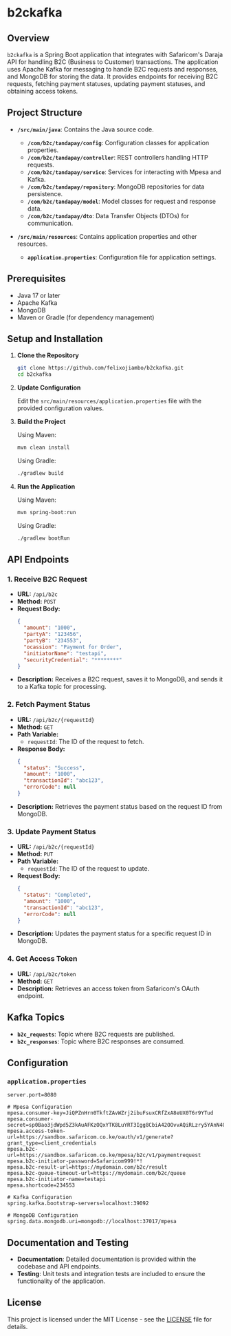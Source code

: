 # b2ckafka

## Overview

`b2ckafka` is a Spring Boot application that integrates with Safaricom's Daraja API for handling B2C (Business to Customer) transactions. The application uses Apache Kafka for messaging to handle B2C requests and responses, and MongoDB for storing the data. It provides endpoints for receiving B2C requests, fetching payment statuses, updating payment statuses, and obtaining access tokens.

## Project Structure

- **`/src/main/java`**: Contains the Java source code.
  - **`/com/b2c/tandapay/config`**: Configuration classes for application properties.
  - **`/com/b2c/tandapay/controller`**: REST controllers handling HTTP requests.
  - **`/com/b2c/tandapay/service`**: Services for interacting with Mpesa and Kafka.
  - **`/com/b2c/tandapay/repository`**: MongoDB repositories for data persistence.
  - **`/com/b2c/tandapay/model`**: Model classes for request and response data.
  - **`/com/b2c/tandapay/dto`**: Data Transfer Objects (DTOs) for communication.

- **`/src/main/resources`**: Contains application properties and other resources.
  - **`application.properties`**: Configuration file for application settings.

## Prerequisites

- Java 17 or later
- Apache Kafka
- MongoDB
- Maven or Gradle (for dependency management)

## Setup and Installation

1. **Clone the Repository**

   ```bash
   git clone https://github.com/felixojiambo/b2ckafka.git
   cd b2ckafka
   ```

2. **Update Configuration**

   Edit the `src/main/resources/application.properties` file with the provided configuration values.

3. **Build the Project**

   Using Maven:
   ```bash
   mvn clean install
   ```

   Using Gradle:
   ```bash
   ./gradlew build
   ```

4. **Run the Application**

   Using Maven:
   ```bash
   mvn spring-boot:run
   ```

   Using Gradle:
   ```bash
   ./gradlew bootRun
   ```

## API Endpoints

### 1. Receive B2C Request

- **URL:** `/api/b2c`
- **Method:** `POST`
- **Request Body:**
  ```json
  {
    "amount": "1000",
    "partyA": "123456",
    "partyB": "234553",
    "ocassion": "Payment for Order",
    "initiatorName": "testapi",
    "securityCredential": "********"
  }
  ```
- **Description:** Receives a B2C request, saves it to MongoDB, and sends it to a Kafka topic for processing.

### 2. Fetch Payment Status

- **URL:** `/api/b2c/{requestId}`
- **Method:** `GET`
- **Path Variable:**
  - `requestId`: The ID of the request to fetch.
- **Response Body:**
  ```json
  {
    "status": "Success",
    "amount": "1000",
    "transactionId": "abc123",
    "errorCode": null
  }
  ```
- **Description:** Retrieves the payment status based on the request ID from MongoDB.

### 3. Update Payment Status

- **URL:** `/api/b2c/{requestId}`
- **Method:** `PUT`
- **Path Variable:**
  - `requestId`: The ID of the request to update.
- **Request Body:**
  ```json
  {
    "status": "Completed",
    "amount": "1000",
    "transactionId": "abc123",
    "errorCode": null
  }
  ```
- **Description:** Updates the payment status for a specific request ID in MongoDB.

### 4. Get Access Token

- **URL:** `/api/b2c/token`
- **Method:** `GET`
- **Description:** Retrieves an access token from Safaricom's OAuth endpoint.

## Kafka Topics

- **`b2c_requests`**: Topic where B2C requests are published.
- **`b2c_responses`**: Topic where B2C responses are consumed.

## Configuration

### `application.properties`

```properties
server.port=8080

# Mpesa Configuration
mpesa.consumer-key=JiQPZnHrn0TkftZAvWZrj2ibuFsuxCRfZxA8eUX0T6r9YTud
mpesa.consumer-secret=sp0Bao3jdWpd5Z3kAuAFKzOQxYTK8LuYRT3Igg8CbiA42OOvvAQiRLzry5YAnN40
mpesa.access-token-url=https://sandbox.safaricom.co.ke/oauth/v1/generate?grant_type=client_credentials
mpesa.b2c-url=https://sandbox.safaricom.co.ke/mpesa/b2c/v1/paymentrequest
mpesa.b2c-initiator-password=Safaricom999!*!
mpesa.b2c-result-url=https://mydomain.com/b2c/result
mpesa.b2c-queue-timeout-url=https://mydomain.com/b2c/queue
mpesa.b2c-initiator-name=testapi
mpesa.shortcode=234553

# Kafka Configuration
spring.kafka.bootstrap-servers=localhost:39092

# MongoDB Configuration
spring.data.mongodb.uri=mongodb://localhost:37017/mpesa
```

## Documentation and Testing

- **Documentation**: Detailed documentation is provided within the codebase and API endpoints.
- **Testing**: Unit tests and integration tests are included to ensure the functionality of the application.

## License

This project is licensed under the MIT License - see the [LICENSE](LICENSE) file for details.
